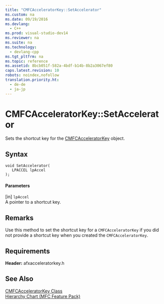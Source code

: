 ```yaml
---
title: "CMFCAcceleratorKey::SetAccelerator"
ms.custom: na
ms.date: 09/19/2016
ms.devlang: 
  - C++
ms.prod: visual-studio-dev14
ms.reviewer: na
ms.suite: na
ms.technology: 
  - devlang-cpp
ms.tgt_pltfrm: na
ms.topic: reference
ms.assetid: 8bcb051f-582a-4bdf-b14b-8b2a3067ef80
caps.latest.revision: 10
robots: noindex,nofollow
translation.priority.ht: 
  - de-de
  - ja-jp
---
```

# CMFCAcceleratorKey::SetAccelerator
Sets the shortcut key for the [CMFCAcceleratorKey](../vs140/CMFCAcceleratorKey-Class.md) object.  
  
## Syntax  
  
```  
void SetAccelerator(  
   LPACCEL lpAccel   
);  
```  
  
#### Parameters  
 [in] `lpAccel`  
 A pointer to a shortcut key.  
  
## Remarks  
 Use this method to set the shortcut key for a `CMFCAcceleratorKey` if you did not provide a shortcut key when you created the `CMFCAcceleratorKey`.  
  
## Requirements  
 **Header:** afxacceleratorkey.h  
  
## See Also  
 [CMFCAcceleratorKey Class](../vs140/CMFCAcceleratorKey-Class.md)   
 [Hierarchy Chart (MFC Feature Pack)](../vs140/Hierarchy-Chart.md)